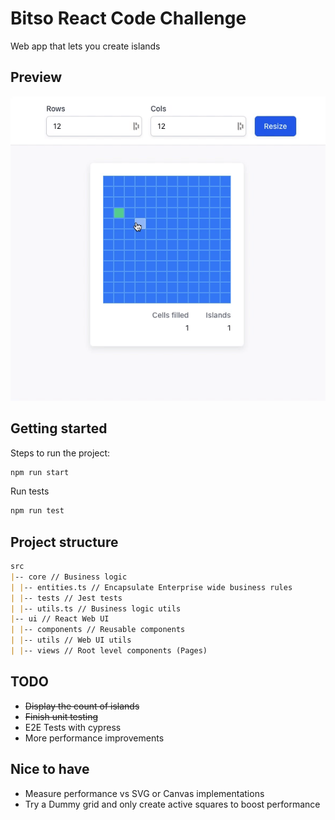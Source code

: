 # Bitso React Code Challenge

Web app that lets you create islands

## Preview

![](docs/preview.gif?raw=true)

## Getting started

Steps to run the project:

```bash
npm run start
```

Run tests

```bash
npm run test

```

## Project structure

```markdown
src
|-- core // Business logic
| |-- entities.ts // Encapsulate Enterprise wide business rules
| |-- tests // Jest tests
| |-- utils.ts // Business logic utils
|-- ui // React Web UI
| |-- components // Reusable components
| |-- utils // Web UI utils
| |-- views // Root level components (Pages)
```

## TODO

- ~~Display the count of islands~~
- ~~Finish unit testing~~
- E2E Tests with cypress
- More performance improvements

## Nice to have

- Measure performance vs SVG or Canvas implementations
- Try a Dummy grid and only create active squares to boost performance

